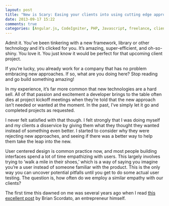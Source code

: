 ```yaml
---
layout: post
title: "New is Scary: Easing your clients into using cutting edge approaches"
date: 2013-09-17 15:22
comments: true
categories: [Angular.js, CodeIgniter, PHP, Javascript, freelance, client services, consulting]
---
```

 

Admit it.  You've been tinkering with a new framework, library or other technology and it’s clicked for you.  It’s amazing, super-efficient, and oh-so-shiny.  You love it.  You just know it would be perfect for that upcoming client project.

If you’re lucky, you already work for a company that has no problem embracing new approaches.  If so, what are you doing here?  Stop reading and go build something amazing!  

In my experience, it’s far more common that new technologies are a hard sell.  All of that passion and excitement a developer brings to the table often dies at project kickoff meetings when they’re told that the new approach isn’t needed or wanted at the moment.  In the past, I’ve simply let it go and completed projects as requested.

I never felt satisfied with that though.  I felt strongly that I was doing myself and my clients a disservice by giving them what they thought they wanted instead of something even better.  I started to consider why they were rejecting new approaches, and seeing if there was a better way to help them take the leap into the new.

User centered design is common practice now, and most people building interfaces spend a lot of time empathizing with users.  This largely involves trying to ‘walk a mile in their shoes,’ which is a way of saying you imagine you’re a user instead of someone familiar with the product.  This is the only way you can uncover potential pitfalls until you get to do some actual user testing.  The question is, how often do we employ a similar empathy with our clients?

The first time this dawned on me was several years ago when I read [this excellent post](http://www.smashingmagazine.com/2011/12/23/how-do-you-deal-with-overstressed-irrational-clients-entrepreneur-view/) by Brian Scordato, an entrepreneur himself.  